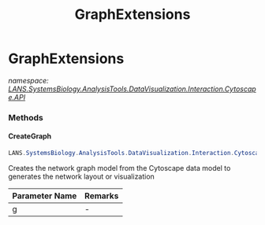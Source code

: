 ﻿---
title: GraphExtensions
---

# GraphExtensions
_namespace: [LANS.SystemsBiology.AnalysisTools.DataVisualization.Interaction.Cytoscape.API](N-LANS.SystemsBiology.AnalysisTools.DataVisualization.Interaction.Cytoscape.API.html)_



### Methods

#### CreateGraph
```csharp
LANS.SystemsBiology.AnalysisTools.DataVisualization.Interaction.Cytoscape.API.GraphExtensions.CreateGraph(LANS.SystemsBiology.AnalysisTools.DataVisualization.Interaction.Cytoscape.CytoscapeGraphView.XGMML.Graph)
```
Creates the network graph model from the Cytoscape data model to generates the network layout or visualization

|Parameter Name|Remarks|
|--------------|-------|
|g|-|





